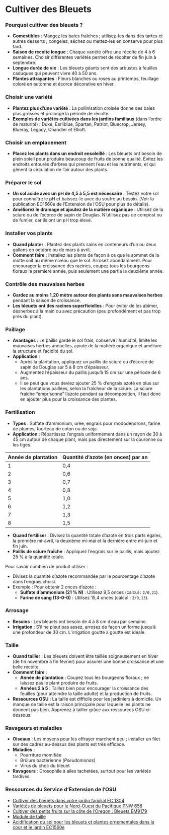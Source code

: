 # Cultiver des Bleuets

### Pourquoi cultiver des bleuets ?
- **Comestibles** : Mangez les baies fraîches ; utilisez-les dans des tartes et autres desserts ; congelez, séchez ou mettez-les en conserve pour plus tard.
- **Saison de récolte longue** : Chaque variété offre une récolte de 4 à 6 semaines. Choisir différentes variétés permet de récolter de fin juin à septembre.
- **Longue durée de vie** : Les bleuets géants sont des arbustes à feuilles caduques qui peuvent vivre 40 à 50 ans.
- **Plantes attrayantes** : Fleurs blanches ou roses au printemps, feuillage coloré en automne et écorce décorative en hiver.

### Choisir une variété
- **Plantez plus d’une variété** : La pollinisation croisée donne des baies plus grosses et prolonge la période de récolte.
- **Exemples de variétés cultivées dans les jardins familiaux** (dans l’ordre de maturité) : Duke, Earliblue, Spartan, Patriot, Bluecrop, Jersey, Blueray, Legacy, Chandler et Elliott.

### Choisir un emplacement
- **Placez les plants dans un endroit ensoleillé** : Les bleuets ont besoin de plein soleil pour produire beaucoup de fruits de bonne qualité. Évitez les endroits entourés d’arbres qui prennent l’eau et les nutriments, et qui gênent la circulation de l’air autour des plants.

### Préparer le sol
- **Un sol acide avec un pH de 4,5 à 5,5 est nécessaire** : Testez votre sol pour connaître le pH et baissez-le avec du soufre au besoin. (Voir la publication EC1560e de l’Extension de l’OSU pour plus de détails).
- **Améliorez le drainage et ajoutez de la matière organique** : Utilisez de la sciure ou de l’écorce de sapin de Douglas. N’utilisez pas de compost ou de fumier, car ils ont un pH trop élevé.

### Installer vos plants
- **Quand planter** : Plantez des plants sains en conteneurs d’un ou deux gallons en octobre ou de mars à avril.
- **Comment faire** : Installez les plants de façon à ce que le sommet de la motte soit au même niveau que le sol. Arrosez abondamment. Pour encourager la croissance des racines, coupez tous les bourgeons floraux la première année, puis seulement une partie la deuxième année.

### Contrôle des mauvaises herbes
- **Gardez au moins 1,20 mètre autour des plants sans mauvaises herbes** pendant la saison de croissance.
- **Les bleuets ont des racines superficielles** : Pour éviter de les abîmer, désherbez à la main ou avec précaution (peu profondément et pas trop près du plant).

### Paillage
- **Avantages** : Le paillis garde le sol frais, conserve l’humidité, limite les mauvaises herbes annuelles, ajoute de la matière organique et améliore la structure et l’acidité du sol.
- **Application** :
  - Après la plantation, appliquez un paillis de sciure ou d’écorce de sapin de Douglas sur 5 à 8 cm d’épaisseur.
  - Augmentez l’épaisseur du paillis jusqu’à 15 cm sur une période de 6 ans.
  - Il se peut que vous deviez ajouter 25 % d’engrais azoté en plus sur les plantations paillées, selon la fraîcheur de la sciure. La sciure fraîche “emprisonne” l’azote pendant sa décomposition, il faut donc en ajouter plus pour la croissance des plantes.

### Fertilisation
- **Types** : Sulfate d’ammonium, urée, engrais pour rhododendrons, farine de plumes, tourteau de coton ou de soja.
- **Application** : Répartissez l’engrais uniformément dans un rayon de 30 à 45 cm autour de chaque plant, mais pas directement sur la couronne ou les tiges.


| Année de plantation | Quantité d’azote (en onces) par an |
|---------------------|------------------------------------|
| 1                   | 0,4                                |
| 2                   | 0,6                                |
| 3                   | 0,7                                |
| 4                   | 0,8                                |
| 5                   | 1,0                                |
| 6                   | 1,2                                |
| 7                   | 1,3                                |
| 8                   | 1,5                                |

- **Quand fertiliser** : Divisez la quantité totale d’azote en trois parts égales, la première mi-avril, la deuxième mi-mai et la dernière entre mi-juin et fin juin.
- **Paillis de sciure fraîche** : Appliquez l’engrais sur le paillis, mais ajoutez 25 % à la quantité totale.


Pour savoir combien de produit utiliser :
- Divisez la quantité d’azote recommandée par le pourcentage d’azote dans l’engrais choisi.
- Exemple : Pour obtenir 2 onces d’azote :
  - **Sulfate d’ammonium (21 % N)** : Utilisez 9,5 onces (calcul : `2/0,21`).
  - **Farine de sang (13-0-0)** : Utilisez 15,4 onces (calcul : `2/0,13`).

### Arrosage
- **Besoins** : Les bleuets ont besoin de 4 à 8 cm d’eau par semaine.
- **Irrigation** : S’il ne pleut pas assez, arrosez de façon uniforme jusqu’à une profondeur de 30 cm. L’irrigation goutte à goutte est idéale.

### Taille
- **Quand tailler** : Les bleuets doivent être taillés soigneusement en hiver (de fin novembre à fin février) pour assurer une bonne croissance et une belle récolte.
- **Comment faire** :
  - **Année de plantation** : Coupez tous les bourgeons floraux ; ne laissez pas le plant produire de fruits.
  - **Années 2 à 5** : Taillez bien pour encourager la croissance des feuilles (pour atteindre la taille adulte) et la production de fruits.
- **Ressources OSU** : La taille est difficile pour les jardiniers à domicile. Un manque de taille est la raison principale pour laquelle les plants ne donnent pas bien. Apprenez à tailler grâce aux ressources OSU ci-dessous.

### Ravageurs et maladies
- **Oiseaux** : Les moyens pour les effrayer marchent peu ; installer un filet sur des cadres au-dessus des plants est très efficace.
- **Maladies** :
  - Pourriture momifiée
  - Brûlure bactérienne (*Pseudomonas*)
  - Virus du choc du bleuet
- **Ravageurs** : Drosophile à ailes tachetées, surtout pour les variétés tardives.

### Ressources du Service d’Extension de l’OSU
- [Cultiver des bleuets dans votre jardin familial EC 1304](https://catalog.extension.oregonstate.edu/)
- [Variétés de bleuets pour le Nord-Ouest du Pacifique PNW 656](https://catalog.extension.oregonstate.edu/)
- [Cultiver des petits fruits sur la côte de l’Oregon : Bleuets EM9179](https://catalog.extension.oregonstate.edu/)
- [Module de taille](https://workspace.oregonstate.edu/course/pruning-blueberries?hsLang=en)
- [Acidification du sol pour les bleuets et plantes ornementales dans la cour et le jardin EC1560e](https://catalog.extension.oregonstate.edu/)
